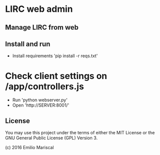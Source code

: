 # LIRC web admin

## Manage LIRC from web

## Install and run

* Install requirements 'pip install -r reqs.txt'
# Check client settings on /app/controllers.js
* Run 'python webserver.py'
* Open 'http://SERVER:8001/'

## License

You may use this project under the terms of either the MIT License or the GNU General Public License (GPL) Version 3.

(c) 2016 Emilio Mariscal
